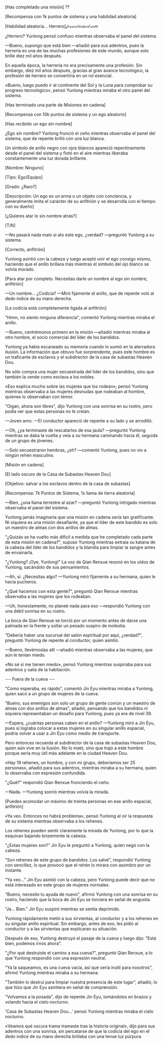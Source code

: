 
[Has completado una misión] ??

[Recompensa con 1k puntos de sistema y una habilidad aleatoria]

[Habilidad aleatoria... Herrero]𝒻𝑟ℯℯ𝑤𝑒𝑏𝑛𝘰𝓋𝑒𝓁.𝒸𝑜𝘮

¿Herrero? Yunlong pensó confuso mientras observaba el panel del sistema.

—Bueno, supongo que está bien —añadió para sus adentros, pues la herrería es una de las muchas profesiones de este mundo, aunque solo brille diez mil años después.

En aquella época, la herrería no era precisamente una profesión. Sin embargo, diez mil años después, gracias al gran avance tecnológico, la profesión de herrero se convertiría en un rol esencial.

«Bueno, luego puedo ir al continente del Sol y la Luna para comprobar su progreso tecnológico», pensó Yunlong mientras miraba el otro panel del sistema.

[Has terminado una parte de Misiones en cadena]

[Recompensa con 10k puntos de sistema y un ego aleatorio]

[Has recibido un ego sin nombre]

¿Ego sin nombre? Yunlong frunció el ceño mientras observaba el panel del sistema, que de repente brilló con una luz blanca.

Un símbolo de anillo negro con ojos blancos apareció repentinamente desde el panel del sistema y flotó en el aire mientras liberaba constantemente una luz dorada brillante.

[Nombre: Ninguno]

[Tipo: Ego/Equipo]

[Grado: ¿Raro?]

[Descripción: Un ego es un arma o un objeto con conciencia, y generalmente imita el carácter de su anfitrión y se desarrolla con el tiempo con su dueño]

[¿Quieres atar lo sin nombre atrás?]

[T/N]

—No pasará nada malo si ato este ego, ¿verdad? —preguntó Yunlong a su sistema.

[Correcto, anfitrión]

Yunlong asintió con la cabeza y luego aceptó unir el ego consigo mismo, haciendo que el anillo brillara más mientras el símbolo del ojo blanco se volvía morado.

[Para atar por completo. Necesitas darle un nombre al ego sin nombre, anfitrión]

—Un nombre... ¿Codicia? —Miró fijamente el anillo, que de repente voló al dedo índice de su mano derecha.

[La codicia está completamente ligada al anfitrión]

"Hmm, no siento ninguna diferencia", comentó Yunlong mientras miraba el anillo.

—Bueno, centrémonos primero en la misión —añadió mientras miraba al otro hombre, el socio comercial del líder de los bandidos.

Yunlong ya había escaneado su memoria cuando lo sumió en la aterradora ilusión. La información que obtuvo fue sorprendente, pues este hombre es un traficante de esclavos y el subdirector de la casa de subastas Heaven Dou.

No sólo compra una mujer secuestrada del líder de los bandidos, sino que también la vende como esclava a los nobles.

«Eso explica mucho sobre las mujeres que los rodean», pensó Yunlong mientras observaba a las mujeres desnudas que rodeaban al hombre, quienes lo observaban con temor.

"Oigan, ahora son libres", dijo Yunlong con una sonrisa en su rostro, pero podía ver que estas personas no le creían.

—Joven amo. —El conductor apareció de repente a su lado y se arrodilló.

—Oh, ¿ya terminaste de rescatarlos de esa jaula? —preguntó Yunlong mientras se daba la vuelta y veía a su hermana caminando hacia él, seguida de un grupo de jóvenes.

—Solo secuestraron hembras, ¿eh? —comentó Yunlong, pues no vio a ningún rehén masculino.

[Misión en cadena]

[El lado oscuro de la Casa de Subastas Heaven Dou]

[Objetivo: salvar a los esclavos dentro de la casa de subastas]

[Recompensa: 7k Puntos de Sistema, 1x llama de tierra aleatoria]

—Bien, ¿una llama terrestre al azar? —preguntó Yunlong intrigado mientras observaba el panel del sistema.

Yunlong jamás imaginaría que una misión en cadena sería tan gratificante. Ni siquiera es una misión desafiante, ya que el líder de este bandido es solo un maestro de almas con dos anillos de almas.

"¿Quizás se ha vuelto más difícil a medida que he completado cada parte de esta misión en cadena?", supuso Yunlong mientras extraía su katana de la cabeza del líder de los bandidos y la blandía para limpiar la sangre antes de envainarla.

"¿Yunlong? ¡Oye, Yunlong!" La voz de Qian Renxue resonó en los oídos de Yunlong, sacándolo de sus pensamientos.

—Ah, sí. ¿Necesitas algo? —Yunlong miró fijamente a su hermana, quien le hacía pucheros.

"¿Qué hacemos con esta gente?", preguntó Qian Renxue mientras observaba a las mujeres que los rodeaban.

—Uh, honestamente, no planeé nada para eso —respondió Yunlong con una débil sonrisa en su rostro.

La boca de Qian Renxue se torció por un momento antes de darse una palmada en la frente y soltar un pesado suspiro de molestia.

"Debería haber una sucursal del salón espiritual por aquí, ¿verdad?", preguntó Yunlong de repente al conductor, quien asintió.

—Bueno, llevémoslas allí —añadió mientras observaba a las mujeres, que aún le tenían miedo.

«No sé si me tienen miedo», pensó Yunlong mientras suspiraba para sus adentros y salía de la habitación.

--- Fuera de la cueva ---

"Como esperaba, es rápido", comentó Jin Eyu mientras miraba a Yunlong, quien sacó a un grupo de mujeres de la cueva.

"Bueno, sus enemigos son solo un grupo de gente común y un maestro de almas con dos anillos de almas", añadió, pensando que los bandidos ni siquiera representaban un desafío para Yunlong, pues ya era de nivel 39.

—Espera, ¿cuántas personas caben en el anillo? —Yunlong miró a Jin Eyu, pues si lograba colocar a estas mujeres en su singular anillo espacial, podría volver a usar a Jin Eyu como medio de transporte.

Pero entonces recuerda al subdirector de la casa de subastas Heaven Dou, quien aún vive en la ilusión. No lo mató, sino que trajo a este hombre porque sería muy útil más adelante en la ciudad Heaven Dou.

«Hay 19 rehenes, un hombre, y con mi grupo, deberíamos ser 25 personas», añadió para sus adentros, mientras miraba a su hermana, quien lo observaba con expresión confundida.

"¿Qué?" respondió Qian Renxue frunciendo el ceño.

—Nada. —Yunlong sonrió mientras volvía la mirada.

[Puedes acomodar un máximo de treinta personas en ese anillo espacial, anfitrión]

«Ya veo. Entonces no habrá problema», pensó Yunlong al oír la respuesta de su sistema mientras observaba a los rehenes.

Los rehenes pueden sentir claramente la mirada de Yunlong, por lo que la esquivan bajando torpemente la cabeza.

"¿Estas mujeres son?" Jin Eyu le preguntó a Yunlong, quien negó con la cabeza.

"Son rehenes de este grupo de bandidos. Los salvé", respondió Yunlong con sencillez, lo que provocó que el rehén lo mirara con asombro por un instante.

"Ya veo..." Jin Eyu asintió con la cabeza, pero Yunlong puede decir que no está interesado en este grupo de mujeres normales.

"Bueno, necesito tu ayuda de nuevo", afirmó Yunlong con una sonrisa en su rostro, haciendo que la boca de Jin Eyu se torciera en señal de angustia.

"Ja... Bien." Jin Eyu suspiró mientras se sentía deprimido.

Yunlong rápidamente metió a sus sirvientas, al conductor y a los rehenes en su singular anillo espiritual. Sin embargo, antes de eso, les pidió al conductor y a las sirvientas que explicaran su situación.

Después de eso, Yunlong destruyó el pasaje de la cueva y luego dijo: "Está bien, podemos irnos ahora".

"¿Por qué destruiste el camino a esa cueva?", preguntó Qian Renxue, a lo que Yunlong respondió con una expresión neutral.

"Ya la saqueamos, es una cueva vacía, así que sería inútil para nosotros", afirmó Yunlong mientras miraba a su hermana.

"También lo destruí para limpiar nuestra presencia de este lugar", añadió, lo que hizo que Jin Eyu asintiera en señal de comprensión.

"Volvamos a la posada", dijo de repente Jin Eyu, tomándolos en brazos y volando hacia el cielo nocturno.

'Casa de Subastas Heaven Dou...' pensó Yunlong mientras miraba el cielo nocturno.

«Veamos qué oscura trama tramaste tras la historia original», dijo para sus adentros con una sonrisa, sin percatarse de que la codicia del ego en el dedo índice de su mano derecha brillaba con una tenue luz púrpura.